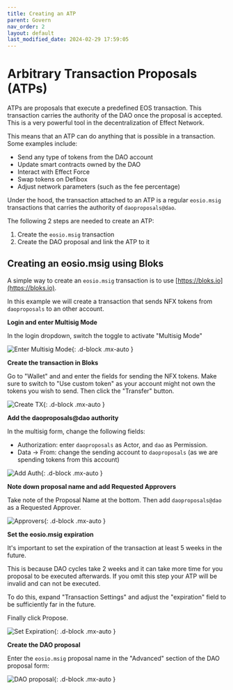 ```yaml
---
title: Creating an ATP
parent: Govern
nav_order: 2
layout: default
last_modified_date: 2024-02-29 17:59:05
---
```


# Arbitrary Transaction Proposals (ATPs)

ATPs are proposals that execute a predefined EOS transaction. This
transaction carries the authority of the DAO once the proposal
is accepted. This is a very powerful tool in the decentralization of
Effect Network.

This means that an ATP can do anything that is possible in a
transaction. Some examples include:

- Send any type of tokens from the DAO account
- Update smart contracts owned by the DAO
- Interact with Effect Force
- Swap tokens on Defibox
- Adjust network parameters (such as the fee percentage)

Under the hood, the transaction attached to an ATP is a regular
`eosio.msig` transactions that carries the authority of
`daoproposals@dao`.

The following 2 steps are needed to create an ATP:

1. Create the `eosio.msig` transaction
2. Create the DAO proposal and link the ATP to it

## Creating an eosio.msig using Bloks

A simple way to create an `eosio.msig` transaction is to use
[https://bloks.io](https://bloks.io).

In this example we will create a transaction that sends NFX tokens
from `daoproposals` to an other account.

**Login and enter Multisig Mode**

In the login dropdown, switch the toggle to activate "Multisig Mode"

![Enter Multisig Mode](/assets/images/creating-an-atp--multisig-mode.png){: .d-block .mx-auto }

**Create the transaction in Bloks**

Go to "Wallet" and and enter the fields for sending the NFX tokens.
Make sure to switch to "Use custom token" as your account might not
own the tokens you wish to send. Then click the "Transfer" button.

![Create TX](/assets/images/creating-an-atp--create-tx.png){: .d-block .mx-auto }

**Add the daoproposals@dao authority**

In the multisig form, change the following fields:

- Authorization: enter `daoproposals` as Actor, and `dao` as Permission.
- Data -> From: change the sending account to `daoproposals` (as we are spending tokens from this account)

![Add Auth](/assets/images/creating-an-atp--add-auth.png){: .d-block .mx-auto }

**Note down proposal name and add Requested Approvers**

Take note of the Proposal Name at the bottom. 
Then add `daoproposals@dao` as a Requested Approver.

![Approvers](/assets/images/creating-an-atp--approvers.png){: .d-block .mx-auto }

**Set the eosio.msig expiration**

It's important to set the expiration of the transaction at least 5
weeks in the future. 

This is because DAO cycles take 2 weeks and it can take more time for
you proposal to be executed afterwards. If you omit this step your ATP
will be invalid and can not be executed.

To do this, expand "Transaction Settings" and adjust the "expiration"
field to be sufficiently far in the future.

Finally click Propose.

![Set Expiration](/assets/images/creating-an-atp--expiration.png){: .d-block .mx-auto }

**Create the DAO proposal**

Enter the `eosio.msig` proposal name in the "Advanced" section of the
DAO proposal form:

![DAO proposal](/assets/images/creating-an-atp--dao-proposal.png){: .d-block .mx-auto }
